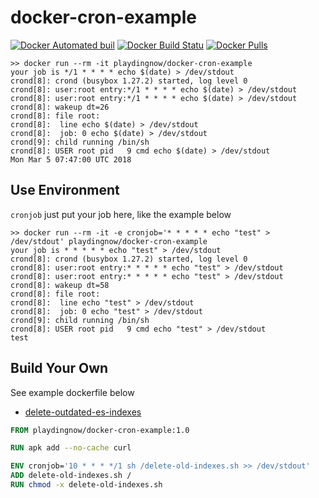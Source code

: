 # docker-cron-example

[![Docker Automated buil](https://img.shields.io/docker/automated/playdingnow/docker-cron-example.svg?style=flat-square)](https://hub.docker.com/r/playdingnow/docker-cron-example/)
[![Docker Build Statu](https://img.shields.io/docker/build/playdingnow/docker-cron-example.svg?style=flat-square)](https://hub.docker.com/r/playdingnow/docker-cron-example/builds/)
[![Docker Pulls](https://img.shields.io/docker/pulls/playdingnow/docker-cron-example.svg?style=flat-square)](https://hub.docker.com/r/playdingnow/docker-cron-example)

```shell
>> docker run --rm -it playdingnow/docker-cron-example
your job is */1 * * * * echo $(date) > /dev/stdout
crond[8]: crond (busybox 1.27.2) started, log level 0
crond[8]: user:root entry:*/1 * * * * echo $(date) > /dev/stdout
crond[8]: user:root entry:*/1 * * * * echo $(date) > /dev/stdout
crond[8]: wakeup dt=26
crond[8]: file root:
crond[8]:  line echo $(date) > /dev/stdout
crond[8]:  job: 0 echo $(date) > /dev/stdout
crond[9]: child running /bin/sh
crond[8]: USER root pid   9 cmd echo $(date) > /dev/stdout
Mon Mar 5 07:47:00 UTC 2018
```

## Use Environment

`cronjob` just put your job here, like the example below

```shell
>> docker run --rm -it -e cronjob='* * * * * echo "test" > /dev/stdout' playdingnow/docker-cron-example
your job is * * * * * echo "test" > /dev/stdout
crond[8]: crond (busybox 1.27.2) started, log level 0
crond[8]: user:root entry:* * * * * echo "test" > /dev/stdout
crond[8]: user:root entry:* * * * * echo "test" > /dev/stdout
crond[8]: wakeup dt=58
crond[8]: file root:
crond[8]:  line echo "test" > /dev/stdout
crond[8]:  job: 0 echo "test" > /dev/stdout
crond[9]: child running /bin/sh
crond[8]: USER root pid   9 cmd echo "test" > /dev/stdout
test
```

## Build Your Own

See example dockerfile below

- [delete-outdated-es-indexes](https://github.com/yidinghan/delete-outdated-es-indexes)

```dockerfile
FROM playdingnow/docker-cron-example:1.0

RUN apk add --no-cache curl

ENV cronjob='10 * * * */1 sh /delete-old-indexes.sh >> /dev/stdout'
ADD delete-old-indexes.sh /
RUN chmod -x delete-old-indexes.sh
```